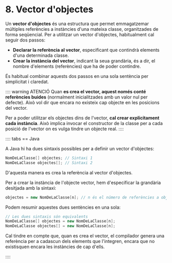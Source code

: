 # 8. Vector d'objectes

Un **vector d'objectes** és una estructura que permet emmagatzemar múltiples referències a instàncies d'una mateixa classe, organitzades de forma seqüencial. Per a utilitzar un vector d'objectes, habitualment cal seguir dos passos:

- **Declarar la referència al vector**, especificant que contindrà elements d'una determinada classe.
- **Crear la instància del vector**, indicant la seua grandària, és a dir, el nombre d'elements (referències) que ha de poder contindre.

És habitual combinar aquests dos passos en una sola sentència per simplicitat i claredat.

:::: warning ATENCIÓ
Quan **es crea el vector, aquest només conté referències buides** (normalment inicialitzades amb un valor nul per defecte). Això vol dir que encara no existeix cap objecte en les posicions del vector.

Per a poder utilitzar els objectes dins de l'vector, **cal crear explícitament cada instància**. Això implica invocar el constructor de la classe per a cada posició de l'vector on es vulga tindre un objecte real.
::::

:::: tabs
== Java

A Java hi ha dues sintaxis possibles per a definir un vector d'objectes:

```java
NomDeLaClasse[] objectes; // Sintaxi 1
NomDeLaClasse objectes[]; // Sintaxi 2
```

D'aquesta manera es crea la referència al vector d'objectes.

Per a crear la instància de l'objecte vector, hem d'especificar la grandària desitjada amb la sintaxi:

```java
objectes = new NomDeLaClasse[n]; // n és el número de referències a objectes
```

Podem resumir aquestes dues sentències en una sola:

```java
// Les dues sintaxis són equivalents
NomDeLaClasse[] objectes = new NomDeLaClasse[n];
NomDeLaClasse objectes[] = new NomDeLaClasse[n];
```

Cal tindre en compte que, quan es crea el vector, el compilador genera una referència per a cadascun dels elements que l'integren, encara que no existisquen encara les instàncies de cap d'ells.

::::
